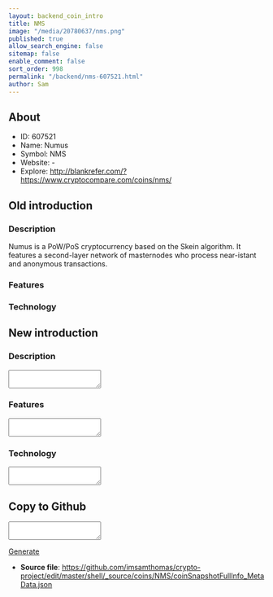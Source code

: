 ```yaml
---
layout: backend_coin_intro
title: NMS
image: "/media/20780637/nms.png"
published: true
allow_search_engine: false
sitemap: false
enable_comment: false
sort_order: 998
permalink: "/backend/nms-607521.html"
author: Sam
---
```


## About

- ID: 607521
- Name: Numus
- Symbol: NMS
- Website: -
- Explore: http://blankrefer.com/?https://www.cryptocompare.com/coins/nms/


## Old introduction

### Description

<p>Numus is a PoW/PoS cryptocurrency based on the Skein algorithm. It features a second-layer network of masternodes who process near-istant and anonymous transactions.</p>

### Features


### Technology




## New introduction


### Description
<textarea id="meta_description" name="description"></textarea>

### Features
<textarea id="meta_features" name="features"></textarea>

### Technology
<textarea id="meta_technology" name="technology"></textarea>


## Copy to Github

<textarea id="coinsnapshotfullinfo_metadata"></textarea>

<a href="#gen" onclick="generateMetaDatJson()">Generate</a>

- **Source file**: <a href="https://github.com/imsamthomas/crypto-project/edit/master/shell/_source/coins/NMS/coinSnapshotFullInfo_MetaData.json">https://github.com/imsamthomas/crypto-project/edit/master/shell/_source/coins/NMS/coinSnapshotFullInfo_MetaData.json</a>

